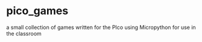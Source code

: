 # pico_games
a small collection of games written for the PIco using Micropython for use in the classroom
